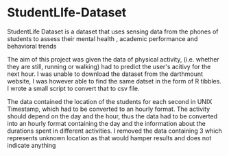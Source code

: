# StudentLIfe-Dataset

StudentLife Dataset is a dataset that uses sensing data from the phones of students to assess their mental health , academic performance and behavioral trends

The aim of this project was given the data of physical activity, (i.e. whether they are still, running or walking) had to predict the user's acitivy for the next hour. I was unable to download the dataset from the darthmount website, I was however able to find the same datset in the form of R tibbles. I wrote a small script to convert that to csv file.

The data contained the location of the students for each second in UNIX Timestamp, which had to be converted to an hourly format. The activity should depend on the day and the hour, thus the data had to be converted into an hourly format containing the day and the information about the durations spent in different activities. I removed the data containing 3 which represents unknown location as that would hamper results and does not indicate anything

